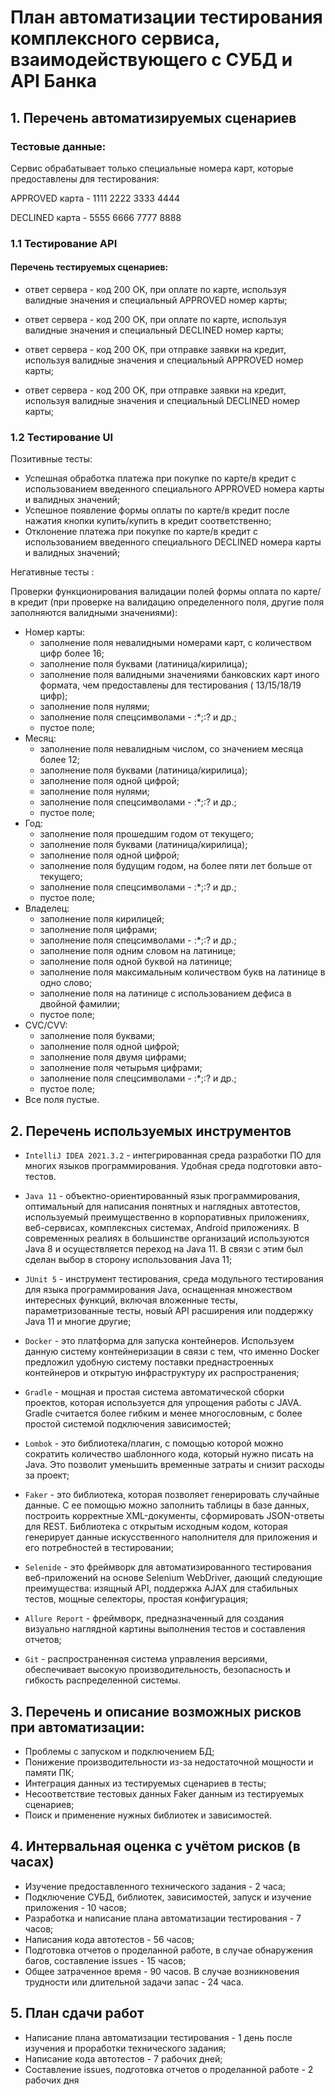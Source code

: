# План автоматизации тестирования комплексного сервиса, взаимодействующего с СУБД и API Банка

## 1. Перечень автоматизируемых сценариев

### Тестовые данные:

Сервис обрабатывает только специальные номера карт, которые предоставлены для тестирования:

APPROVED карта - 1111 2222 3333 4444

DECLINED карта - 5555 6666 7777 8888

### 1.1 Тестирование API

#### Перечень тестируемых сценариев:
- ответ сервера - код 200 OK, при оплате по карте, используя валидные значения и специальный APPROVED номер карты;

- ответ сервера - код 200 OK, при оплате по карте, используя валидные значения и специальный DECLINED номер карты;

- ответ сервера - код 200 OK, при отправке заявки на кредит, используя валидные значения и специальный APPROVED номер карты;

- ответ сервера - код 200 OK, при отправке заявки на кредит, используя валидные значения и специальный DECLINED номер карты;

### 1.2 Тестирование UI

Позитивные тесты:

- Успешная обработка платежа при покупке по карте/в кредит с использованием введенного специального APPROVED номера карты и валидных значений;
- Успешное появление формы оплаты по карте/в кредит после нажатия кнопки купить/купить в кредит соответственно;
- Отклонение платежа при покупке по карте/в кредит с использованием введенного специального DECLINED номера карты и валидных значений;

Негативные тесты :

Проверки функционирования валидации полей формы оплата по карте/в кредит (при проверке на валидацию определенного поля, другие поля заполняются валидными значениями):

* Номер карты:
  * заполнение поля невалидными номерами карт, с количеством цифр более 16;
  * заполнение поля буквами (латиница/кирилица);
  * заполнение поля валидными значениями банковских карт иного формата, чем предоставлены для тестирования ( 13/15/18/19 цифр);
  * заполнение поля нулями;
  * заполнение поля спецсимволами - :*;:? и др.;
  * пустое поле;
* Месяц:
  * заполнение поля невалидным числом, со значением месяца более 12;
  * заполнение поля буквами (латиница/кирилица);
  * заполнение поля одной цифрой;
  * заполнение поля нулями;
  * заполнение поля спецсимволами - :*;:? и др.;
  * пустое поле;
* Год:
  * заполнение поля прошедшим годом от текущего;
  * заполнение поля буквами (латиница/кирилица);
  * заполнение поля одной цифрой;
  * заполнение поля будущим годом, на более пяти лет больше от текущего;
  * заполнение поля спецсимволами - :*;:? и др.;
  * пустое поле;
* Владелец:
  * заполнение поля кирилицей;
  * заполнение поля цифрами;
  * заполнение поля спецсимволами - :*;:? и др.;
  * заполнение поля одним словом на латинице;
  * заполнение поля одной буквой на латинице;
  * заполнение поля максимальным количеством букв на латинице в одно слово;
  * заполнение поля на латинице с использованием дефиса в двойной фамилии;
  * пустое поле;
* CVC/CVV:
  * заполнение поля буквами;
  * заполнение поля одной цифрой;
  * заполнение поля двумя цифрами;
  * заполнение поля четырьмя цифрами;
  * заполнение поля спецсимволами - :*;:? и др.;
  * пустое поле;
* Все поля пустые.

## 2. Перечень используемых инструментов

- `IntelliJ IDEA 2021.3.2` - интегрированная среда разработки ПО для многих языков программирования. Удобная среда подготовки авто-тестов.

- `Java 11` - объектно-ориентированный язык программирования, оптимальный для написания понятных и наглядных автотестов, используемый преимущественно в корпоративных приложениях, веб-сервисах, комплексных системах, Android приложениях. В современных реалиях в большинстве организаций используются Java 8 и осуществляется переход на Java 11. В связи с этим был сделан выбор в сторону использования Java 11;

- `JUnit 5` - инструмент тестирования, среда модульного тестирования для языка программирования Java, оснащенная множеством интересных функций, включая вложенные тесты, параметризованные тесты, новый API расширения или поддержку Java 11 и многие другие;

- `Docker` -  это платформа для запуска контейнеров. Используем данную систему контейнеризации в связи с тем, что именно Docker предложил удобную систему поставки преднастроенных контейнеров и открытую инфраструктуру их распространения;

- `Gradle` - мощная и простая система автоматической сборки проектов, которая используется для упрощения работы с JAVA. Gradle считается более гибким и менее многословным, с более простой системой подключения зависимостей;

- `Lombok` - это библиотека/плагин, с помощью которой можно сократить количество шаблонного кода, который нужно писать на Java. Это позволит уменьшить временные затраты и снизит расходы за проект;

- `Faker` - это библиотека, которая позволяет генерировать случайные данные. С ее помощью можно заполнить таблицы в базе данных, построить корректные XML-документы, сформировать JSON-ответы для REST. Библиотека с открытым исходным кодом, которая генерирует данные искусственного наполнителя для приложения и его потребностей в тестировании;

- `Selenide` - это фреймворк для автоматизированного тестирования веб-приложений на основе Selenium WebDriver, дающий следующие преимущества: изящный API, поддержка AJAX для стабильных тестов, мощные селекторы, простая конфигурация;

- `Allure Report` -  фреймворк, предназначенный для создания визуально наглядной картины выполнения тестов и составления отчетов;

- `Git` - распространенная система управления версиями, обеспечивает высокую производительность, безопасность и гибкость распределенной системы.

## 3. Перечень и описание возможных рисков при автоматизации:

- Проблемы с запуском и подключением БД;
- Понижение производительности из-за недостаточной мощности и памяти ПК;
- Интеграция данных из тестируемых сценариев в тесты;
- Несоответствие тестовых данных Faker данным из тестируемых сценариев;
- Поиск и применение нужных библиотек и зависимостей.

## 4. Интервальная оценка с учётом рисков (в часах)

- Изучение предоставленного технического задания  - 2 часа;
- Подключение СУБД, библиотек, зависимостей, запуск и изучение приложения - 10 часов;
- Разработка и написание плана автоматизации тестирования - 7 часов;
- Написания кода автотестов - 56 часов;
- Подготовка отчетов о проделанной работе, в случае обнаружения багов, составление issues - 15 часов;
- Общее затраченное время - 90 часов. В случае возникновения трудности или длительной задачи запас - 24 часа.

## 5. План сдачи работ

- Написание плана автоматизации тестирования - 1 день после изучения и проработки технического задания;
- Написание кода автотестов - 7 рабочих дней;
- Составление issues, подготовка отчетов о проделанной работе - 2 рабочих дня




